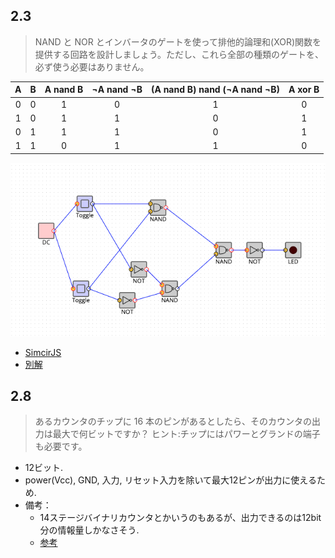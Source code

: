 ## 2.3
> NAND と NOR とインバータのゲートを使って排他的論理和(XOR)関数を提供する回路を設計しましょう。ただし、これら全部の種類のゲートを、必ず使う必要はありません。

| A    | B    | A nand B | ¬A nand ¬B | (A nand B) nand (¬A nand ¬B) | A xor B |
| :--: | :--: | :------: | :--------: | :--------------------------: | :-----: |
| 0    | 0    | 1        | 0          | 1                            | 0       |
| 1    | 0    | 1        | 1          | 0                            | 1       |
| 0    | 1    | 1        | 1          | 0                            | 1       |
| 1    | 1    | 0        | 1          | 1                            | 0       |

![画像](2_3.png)
- [SimcirJS](https://kazuhikoarase.github.io/simcirjs/#-MmbL3QKh8GXrO2Nsms_)
- [別解](https://ja.wikipedia.org/wiki/XOR%E3%82%B2%E3%83%BC%E3%83%88)


## 2.8
> あるカウンタのチップに 16 本のピンがあるとしたら、そのカウンタの出力は最大で何ビットですか？
ヒント:チップにはパワーとグランドの端子も必要です。
- 12ビット.
- power(Vcc), GND, 入力, リセット入力を除いて最大12ピンが出力に使えるため.
- 備考：
    - 14ステージバイナリカウンタとかいうのもあるが、出力できるのは12bit分の情報量しかなさそう.
    - [参考](https://www.marutsu.co.jp/contents/shop/marutsu/datasheet/tc74hc4040ap.pdf)
